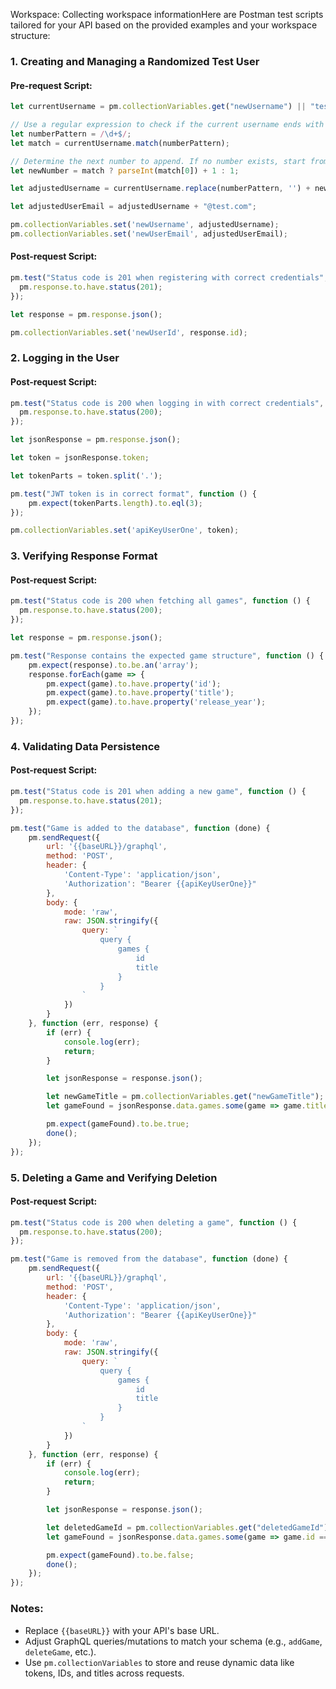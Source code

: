 Workspace: Collecting workspace informationHere are Postman test scripts tailored for your API based on the provided examples and your workspace structure:

### 1. **Creating and Managing a Randomized Test User**
#### Pre-request Script:
```javascript
let currentUsername = pm.collectionVariables.get("newUsername") || "tester";

// Use a regular expression to check if the current username ends with a number
let numberPattern = /\d+$/;
let match = currentUsername.match(numberPattern);

// Determine the next number to append. If no number exists, start from 1.
let newNumber = match ? parseInt(match[0]) + 1 : 1;

let adjustedUsername = currentUsername.replace(numberPattern, '') + newNumber;

let adjustedUserEmail = adjustedUsername + "@test.com";

pm.collectionVariables.set('newUsername', adjustedUsername);
pm.collectionVariables.set('newUserEmail', adjustedUserEmail);
```

#### Post-request Script:
```javascript
pm.test("Status code is 201 when registering with correct credentials", function () {
  pm.response.to.have.status(201);
});

let response = pm.response.json();

pm.collectionVariables.set('newUserId', response.id);
```

### 2. **Logging in the User**
#### Post-request Script:
```javascript
pm.test("Status code is 200 when logging in with correct credentials", function () {
  pm.response.to.have.status(200);
});

let jsonResponse = pm.response.json();

let token = jsonResponse.token;

let tokenParts = token.split('.');

pm.test("JWT token is in correct format", function () {
    pm.expect(tokenParts.length).to.eql(3);
});

pm.collectionVariables.set('apiKeyUserOne', token);
```

### 3. **Verifying Response Format**
#### Post-request Script:
```javascript
pm.test("Status code is 200 when fetching all games", function () {
  pm.response.to.have.status(200);
});

let response = pm.response.json();

pm.test("Response contains the expected game structure", function () {
    pm.expect(response).to.be.an('array');
    response.forEach(game => {
        pm.expect(game).to.have.property('id');
        pm.expect(game).to.have.property('title');
        pm.expect(game).to.have.property('release_year');
    });
});
```

### 4. **Validating Data Persistence**
#### Post-request Script:
```javascript
pm.test("Status code is 201 when adding a new game", function () {
  pm.response.to.have.status(201);
});

pm.test("Game is added to the database", function (done) {
    pm.sendRequest({
        url: '{{baseURL}}/graphql',
        method: 'POST',
        header: {
            'Content-Type': 'application/json',
            'Authorization': "Bearer {{apiKeyUserOne}}"
        },
        body: {
            mode: 'raw',
            raw: JSON.stringify({
                query: `
                    query {
                        games {
                            id
                            title
                        }
                    }
                `
            })
        }
    }, function (err, response) {
        if (err) {
            console.log(err);
            return;
        }

        let jsonResponse = response.json();

        let newGameTitle = pm.collectionVariables.get("newGameTitle");
        let gameFound = jsonResponse.data.games.some(game => game.title === newGameTitle);

        pm.expect(gameFound).to.be.true;
        done();
    });
});
```

### 5. **Deleting a Game and Verifying Deletion**
#### Post-request Script:
```javascript
pm.test("Status code is 200 when deleting a game", function () {
  pm.response.to.have.status(200);
});

pm.test("Game is removed from the database", function (done) {
    pm.sendRequest({
        url: '{{baseURL}}/graphql',
        method: 'POST',
        header: {
            'Content-Type': 'application/json',
            'Authorization': "Bearer {{apiKeyUserOne}}"
        },
        body: {
            mode: 'raw',
            raw: JSON.stringify({
                query: `
                    query {
                        games {
                            id
                            title
                        }
                    }
                `
            })
        }
    }, function (err, response) {
        if (err) {
            console.log(err);
            return;
        }

        let jsonResponse = response.json();

        let deletedGameId = pm.collectionVariables.get("deletedGameId");
        let gameFound = jsonResponse.data.games.some(game => game.id === deletedGameId);

        pm.expect(gameFound).to.be.false;
        done();
    });
});
```

### Notes:
- Replace `{{baseURL}}` with your API's base URL.
- Adjust GraphQL queries/mutations to match your schema (e.g., `addGame`, `deleteGame`, etc.).
- Use `pm.collectionVariables` to store and reuse dynamic data like tokens, IDs, and titles across requests.